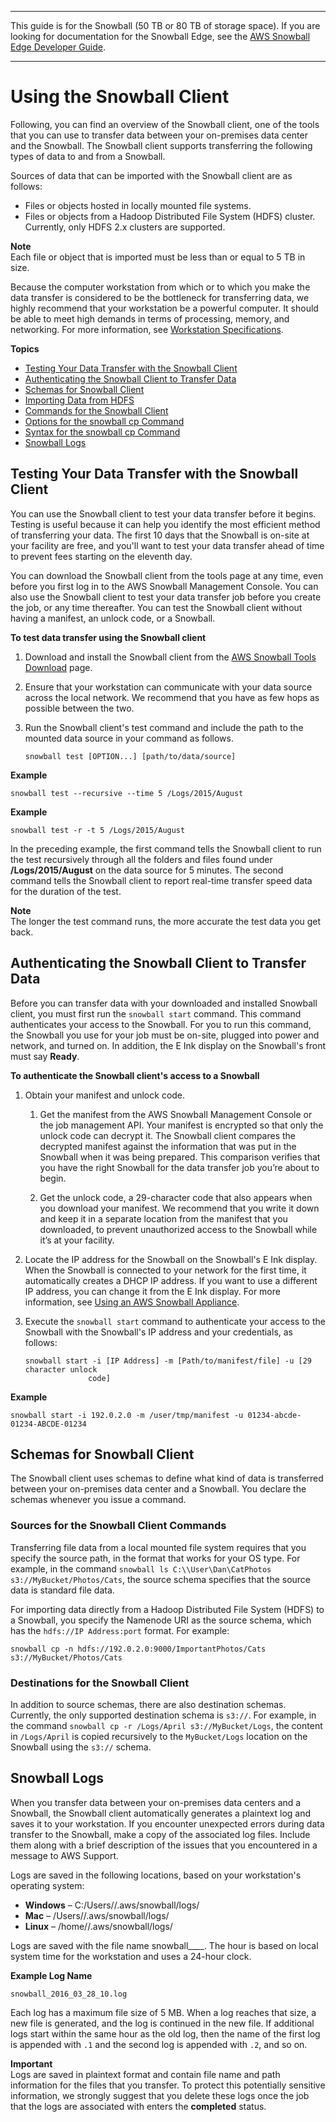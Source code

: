 --------

This guide is for the Snowball \(50 TB or 80 TB of storage space\)\. If you are looking for documentation for the Snowball Edge, see the [AWS Snowball Edge Developer Guide](http://docs.aws.amazon.com/snowball/latest/developer-guide/whatisedge.html)\.

--------

# Using the Snowball Client<a name="using-client"></a>

Following, you can find an overview of the Snowball client, one of the tools that you can use to transfer data between your on\-premises data center and the Snowball\. The Snowball client supports transferring the following types of data to and from a Snowball\.

Sources of data that can be imported with the Snowball client are as follows:
+ Files or objects hosted in locally mounted file systems\. 
+ Files or objects from a Hadoop Distributed File System \(HDFS\) cluster\. Currently, only HDFS 2\.x clusters are supported\.

**Note**  
Each file or object that is imported must be less than or equal to 5 TB in size\.

Because the computer workstation from which or to which you make the data transfer is considered to be the bottleneck for transferring data, we highly recommend that your workstation be a powerful computer\. It should be able to meet high demands in terms of processing, memory, and networking\. For more information, see [Workstation Specifications](specifications.md#workstationspecs)\.

**Topics**
+ [Testing Your Data Transfer with the Snowball Client](#testing-client)
+ [Authenticating the Snowball Client to Transfer Data](#setting-up-client)
+ [Schemas for Snowball Client](#using-client-schema)
+ [Importing Data from HDFS](importing-hdfs.md)
+ [Commands for the Snowball Client](using-client-commands.md)
+ [Options for the snowball cp Command](copy-command-reference.md)
+ [Syntax for the snowball cp Command](copy-command-syntax.md)
+ [Snowball Logs](#snowballlogs)

## Testing Your Data Transfer with the Snowball Client<a name="testing-client"></a>

You can use the Snowball client to test your data transfer before it begins\. Testing is useful because it can help you identify the most efficient method of transferring your data\. The first 10 days that the Snowball is on\-site at your facility are free, and you'll want to test your data transfer ahead of time to prevent fees starting on the eleventh day\.

You can download the Snowball client from the tools page at any time, even before you first log in to the AWS Snowball Management Console\. You can also use the Snowball client to test your data transfer job before you create the job, or any time thereafter\. You can test the Snowball client without having a manifest, an unlock code, or a Snowball\.

**To test data transfer using the Snowball client**

1. Download and install the Snowball client from the [AWS Snowball Tools Download](http://aws.amazon.com/snowball/tools) page\.

1. Ensure that your workstation can communicate with your data source across the local network\. We recommend that you have as few hops as possible between the two\.

1. Run the Snowball client's test command and include the path to the mounted data source in your command as follows\.

   ```
   snowball test [OPTION...] [path/to/data/source]
   ```  
**Example**  

   ```
   snowball test --recursive --time 5 /Logs/2015/August
   ```  
**Example**  

   ```
   snowball test -r -t 5 /Logs/2015/August
   ```

In the preceding example, the first command tells the Snowball client to run the test recursively through all the folders and files found under **/Logs/2015/August** on the data source for 5 minutes\. The second command tells the Snowball client to report real\-time transfer speed data for the duration of the test\.

**Note**  
The longer the test command runs, the more accurate the test data you get back\.

## Authenticating the Snowball Client to Transfer Data<a name="setting-up-client"></a>

Before you can transfer data with your downloaded and installed Snowball client, you must first run the `snowball start` command\. This command authenticates your access to the Snowball\. For you to run this command, the Snowball you use for your job must be on\-site, plugged into power and network, and turned on\. In addition, the E Ink display on the Snowball's front must say **Ready**\.

**To authenticate the Snowball client's access to a Snowball**

1. Obtain your manifest and unlock code\.

   1. Get the manifest from the AWS Snowball Management Console or the job management API\. Your manifest is encrypted so that only the unlock code can decrypt it\. The Snowball client compares the decrypted manifest against the information that was put in the Snowball when it was being prepared\. This comparison verifies that you have the right Snowball for the data transfer job you’re about to begin\. 

   1. Get the unlock code, a 29\-character code that also appears when you download your manifest\. We recommend that you write it down and keep it in a separate location from the manifest that you downloaded, to prevent unauthorized access to the Snowball while it’s at your facility\.

1. Locate the IP address for the Snowball on the Snowball's E Ink display\. When the Snowball is connected to your network for the first time, it automatically creates a DHCP IP address\. If you want to use a different IP address, you can change it from the E Ink display\. For more information, see [Using an AWS Snowball Appliance](using-appliance.md)\.

1. Execute the `snowball start` command to authenticate your access to the Snowball with the Snowball's IP address and your credentials, as follows:

   ```
   snowball start -i [IP Address] -m [Path/to/manifest/file] -u [29 character unlock
                 code]
   ```  
**Example**  

   ```
   snowball start -i 192.0.2.0 -m /user/tmp/manifest -u 01234-abcde-01234-ABCDE-01234
   ```

## Schemas for Snowball Client<a name="using-client-schema"></a>

The Snowball client uses schemas to define what kind of data is transferred between your on\-premises data center and a Snowball\. You declare the schemas whenever you issue a command\.

### Sources for the Snowball Client Commands<a name="client-source-schemas"></a>

Transferring file data from a local mounted file system requires that you specify the source path, in the format that works for your OS type\. For example, in the command `snowball ls C:\\User\Dan\CatPhotos s3://MyBucket/Photos/Cats`, the source schema specifies that the source data is standard file data\.

For importing data directly from a Hadoop Distributed File System \(HDFS\) to a Snowball, you specify the Namenode URI as the source schema, which has the `hdfs://IP Address:port` format\. For example:

```
snowball cp -n hdfs://192.0.2.0:9000/ImportantPhotos/Cats
s3://MyBucket/Photos/Cats
```

### Destinations for the Snowball Client<a name="client-destination-schemas"></a>

In addition to source schemas, there are also destination schemas\. Currently, the only supported destination schema is `s3://`\. For example, in the command `snowball cp -r /Logs/April s3://MyBucket/Logs`, the content in `/Logs/April` is copied recursively to the `MyBucket/Logs` location on the Snowball using the `s3://` schema\. 

## Snowball Logs<a name="snowballlogs"></a>

When you transfer data between your on\-premises data centers and a Snowball, the Snowball client automatically generates a plaintext log and saves it to your workstation\. If you encounter unexpected errors during data transfer to the Snowball, make a copy of the associated log files\. Include them along with a brief description of the issues that you encountered in a message to AWS Support\.

Logs are saved in the following locations, based on your workstation's operating system:
+ **Windows** – C:/Users/*<username>*/\.aws/snowball/logs/
+ **Mac** – /Users/*<username>*/\.aws/snowball/logs/
+ **Linux** – /home/*<username>*/\.aws/snowball/logs/

Logs are saved with the file name snowball\_*<year>*\_*<month>*\_*<date>*\_*<hour>*\. The hour is based on local system time for the workstation and uses a 24\-hour clock\.

**Example Log Name**

```
snowball_2016_03_28_10.log
```

Each log has a maximum file size of 5 MB\. When a log reaches that size, a new file is generated, and the log is continued in the new file\. If additional logs start within the same hour as the old log, then the name of the first log is appended with `.1` and the second log is appended with `.2`, and so on\.

**Important**  
Logs are saved in plaintext format and contain file name and path information for the files that you transfer\. To protect this potentially sensitive information, we strongly suggest that you delete these logs once the job that the logs are associated with enters the **completed** status\.